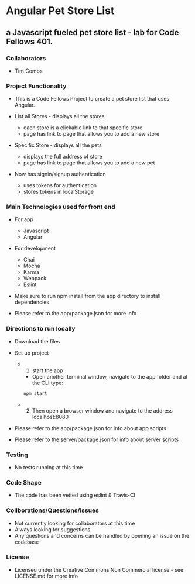 # Angular Pet Store List
## a Javascript fueled pet store list - lab for Code Fellows 401.

### Collaborators
  - Tim Combs


### Project Functionality
  - This is a Code Fellows Project to create a pet store list that uses Angular.
  - List all Stores - displays all the stores
    - each store is a clickable link to that specific store
    - page has link to page that allows you to add a new store
  - Specific Store - displays all the pets
    - displays the full address of store
    - page has link to page that allows you to add a new pet
  
  - Now has signin/signup authentication
    - uses tokens for authentication
    - stores tokens in localStorage


### Main Technologies used for front end
  - For app
    - Javascript
    - Angular

  - For development
    - Chai
    - Mocha
    - Karma
    - Webpack
    - Eslint

  - Make sure to run npm install from the app directory to install dependencies
  - Please refer to the app/package.json for more info


### Directions to run locally
  - Download the files
  - Set up project

    - 1) start the app
      - Open another terminal window, navigate to the app folder and at the CLI type: 
      ```
      npm start
      ```
    - 2) Then open a browser window and navigate to the address localhost:8080

  - Please refer to the app/package.json for info about app scripts
  - Please refer to the server/package.json for info about server scripts


### Testing

- No tests running at this time

### Code Shape
  - The code has been vetted using eslint & Travis-CI

### Collborations/Questions/issues
  - Not currently looking for collaborators at this time
  - Always looking for suggestions
  - Any questions and concerns can be handled by opening an issue on the codebase

### License
  - Licensed under the Creative Commons Non Commercial license - see LICENSE.md for more info
